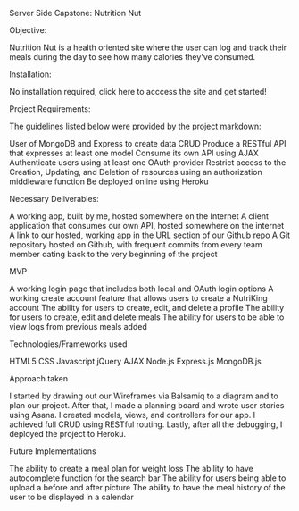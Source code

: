 Server Side Capstone: Nutrition Nut

Objective:

Nutrition Nut is a health oriented site where the user can log and track their meals during the day to see how many calories they've consumed.

Installation:

No installation required, click here to acccess the site and get started!

Project Requirements:

The guidelines listed below were provided by the project markdown:

User of MongoDB and Express to create data CRUD
Produce a RESTful API that expresses at least one model
Consume its own API using AJAX
Authenticate users using at least one OAuth provider
Restrict access to the Creation, Updating, and Deletion of resources using an authorization middleware function
Be deployed online using Heroku

Necessary Deliverables:

A working app, built by me, hosted somewhere on the Internet
A client application that consumes our own API, hosted somewhere on the internet
A link to our hosted, working app in the URL section of our Github repo
A Git repository hosted on Github, with frequent commits from every team member dating back to the very beginning of the project

MVP

A working login page that includes both local and OAuth login options
A working create account feature that allows users to create a NutriKing account
The ability for users to create, edit, and delete a profile
The ability for users to create, edit and delete meals
The ability for users to be able to view logs from previous meals added

Technologies/Frameworks used

HTML5
CSS
Javascript
jQuery
AJAX
Node.js
Express.js
MongoDB.js

Approach taken

I started by drawing out our Wireframes via Balsamiq to a diagram and to plan our project.
After that, I made a planning board and wrote user stories using Asana.
I created models, views, and controllers for our app. I achieved full CRUD using RESTful routing.
Lastly, after all the debugging, I deployed the project to Heroku.

Future Implementations

The ability to create a meal plan for weight loss
The ability to have autocomplete function for the search bar
The ability for users being able to upload a before and after picture
The ability to have the meal history of the user to be displayed in a calendar

